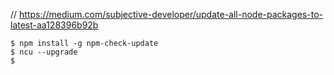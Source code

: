 // https://medium.com/subjective-developer/update-all-node-packages-to-latest-aa128396b92b

```
$ npm install -g npm-check-update
$ ncu --upgrade
$



```